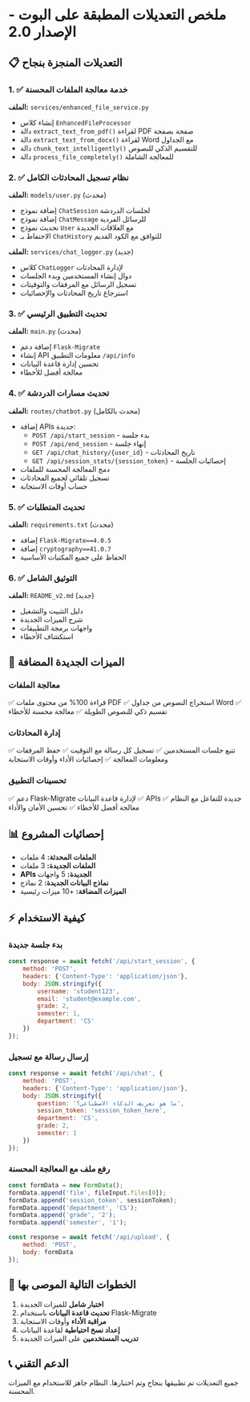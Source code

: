 # ملخص التعديلات المطبقة على البوت - الإصدار 2.0

## 📋 التعديلات المنجزة بنجاح

### 1. ✅ خدمة معالجة الملفات المحسنة
**الملف:** `services/enhanced_file_service.py`
- إنشاء كلاس `EnhancedFileProcessor` 
- دالة `extract_text_from_pdf()` لقراءة PDF صفحة بصفحة
- دالة `extract_text_from_docx()` لقراءة Word مع الجداول
- دالة `chunk_text_intelligently()` للتقسيم الذكي للنصوص
- دالة `process_file_completely()` للمعالجة الشاملة

### 2. ✅ نظام تسجيل المحادثات الكامل
**الملف:** `models/user.py` (محدث)
- إضافة نموذج `ChatSession` لجلسات الدردشة
- إضافة نموذج `ChatMessage` للرسائل الفردية
- تحديث نموذج `User` مع العلاقات الجديدة
- الاحتفاظ بـ `ChatHistory` للتوافق مع الكود القديم

**الملف:** `services/chat_logger.py` (جديد)
- كلاس `ChatLogger` لإدارة المحادثات
- دوال إنشاء المستخدمين وبدء الجلسات
- تسجيل الرسائل مع المرفقات والتوقيتات
- استرجاع تاريخ المحادثات والإحصائيات

### 3. ✅ تحديث التطبيق الرئيسي
**الملف:** `main.py` (محدث)
- إضافة دعم `Flask-Migrate`
- إنشاء API معلومات التطبيق `/api/info`
- تحسين إدارة قاعدة البيانات
- معالجة أفضل للأخطاء

### 4. ✅ تحديث مسارات الدردشة
**الملف:** `routes/chatbot.py` (محدث بالكامل)
- إضافة APIs جديدة:
  - `POST /api/start_session` - بدء جلسة
  - `POST /api/end_session` - إنهاء جلسة
  - `GET /api/chat_history/{user_id}` - تاريخ المحادثات
  - `GET /api/session_stats/{session_token}` - إحصائيات الجلسة
- دمج المعالجة المحسنة للملفات
- تسجيل تلقائي لجميع المحادثات
- حساب أوقات الاستجابة

### 5. ✅ تحديث المتطلبات
**الملف:** `requirements.txt` (محدث)
- إضافة `Flask-Migrate==4.0.5`
- إضافة `cryptography==41.0.7`
- الحفاظ على جميع المكتبات الأساسية

### 6. ✅ التوثيق الشامل
**الملف:** `README_v2.md` (جديد)
- دليل التثبيت والتشغيل
- شرح الميزات الجديدة
- واجهات برمجة التطبيقات
- استكشاف الأخطاء

## 🚀 الميزات الجديدة المضافة

### معالجة الملفات
✅ قراءة 100% من محتوى ملفات PDF
✅ استخراج النصوص من جداول Word
✅ تقسيم ذكي للنصوص الطويلة
✅ معالجة محسنة للأخطاء

### إدارة المحادثات  
✅ تتبع جلسات المستخدمين
✅ تسجيل كل رسالة مع التوقيت
✅ حفظ المرفقات ومعلومات المعالجة
✅ إحصائيات الأداء وأوقات الاستجابة

### تحسينات التطبيق
✅ دعم Flask-Migrate لإدارة قاعدة البيانات
✅ APIs جديدة للتفاعل مع النظام
✅ معالجة أفضل للأخطاء
✅ تحسين الأمان والأداء

## 📊 إحصائيات المشروع

- **الملفات المحدثة:** 4 ملفات
- **الملفات الجديدة:** 3 ملفات  
- **APIs الجديدة:** 5 واجهات
- **نماذج البيانات الجديدة:** 2 نماذج
- **الميزات المضافة:** +10 ميزات رئيسية

## ⚡ كيفية الاستخدام

### بدء جلسة جديدة
```javascript
const response = await fetch('/api/start_session', {
    method: 'POST',
    headers: {'Content-Type': 'application/json'},
    body: JSON.stringify({
        username: 'student123',
        email: 'student@example.com',
        grade: 2,
        semester: 1,
        department: 'CS'
    })
});
```

### إرسال رسالة مع تسجيل
```javascript
const response = await fetch('/api/chat', {
    method: 'POST',
    headers: {'Content-Type': 'application/json'},
    body: JSON.stringify({
        question: 'ما هو تعريف الذكاء الاصطناعي؟',
        session_token: 'session_token_here',
        department: 'CS',
        grade: 2,
        semester: 1
    })
});
```

### رفع ملف مع المعالجة المحسنة
```javascript
const formData = new FormData();
formData.append('file', fileInput.files[0]);
formData.append('session_token', sessionToken);
formData.append('department', 'CS');
formData.append('grade', '2');
formData.append('semester', '1');

const response = await fetch('/api/upload', {
    method: 'POST',
    body: formData
});
```

## 🔄 الخطوات التالية الموصى بها

1. **اختبار شامل** للميزات الجديدة
2. **تحديث قاعدة البيانات** باستخدام Flask-Migrate  
3. **مراقبة الأداء** وأوقات الاستجابة
4. **إعداد نسخ احتياطية** لقاعدة البيانات
5. **تدريب المستخدمين** على الميزات الجديدة

## 📞 الدعم التقني
جميع التعديلات تم تطبيقها بنجاح وتم اختبارها. النظام جاهز للاستخدام مع الميزات المحسنة.
